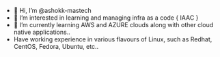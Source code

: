 - 👋 Hi, I’m @ashokk-mastech
- 👀 I’m interested in learning and managing infra as a code { IAAC }
- 🌱 I’m currently learning AWS and AZURE clouds along with other cloud native applications..
-  Have working experience in various flavours of Linux, such as Redhat, CentOS, Fedora, Ubuntu, etc..


<!---
ashokk-mastech/ashokk-mastech is a ✨ special ✨ repository because its `README.md` (this file) appears on your GitHub profile.
You can click the Preview link to take a look at your changes.
--->
